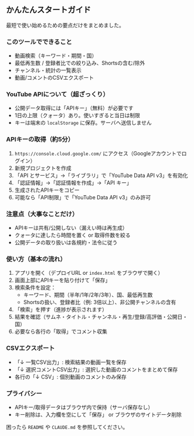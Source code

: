 ## かんたんスタートガイド

最短で使い始めるための要点だけをまとめました。

### このツールでできること
- 動画検索（キーワード・期間・国）
- 最低再生数 / 登録者比での絞り込み、Shortsの含む/除外
- チャンネル・統計の一覧表示
- 動画/コメントのCSVエクスポート

### YouTube APIについて（超ざっくり）
- 公開データ取得には「APIキー」（無料）が必要です
- 1日の上限（クォータ）あり。使いすぎると当日は制限
- キーは端末の `localStorage` に保存。サーバへ送信しません

### APIキーの取得（約5分）
1. `https://console.cloud.google.com/` にアクセス（Googleアカウントでログイン）
2. 新規プロジェクトを作成
3. 「API とサービス」→「ライブラリ」で「YouTube Data API v3」を有効化
4. 「認証情報」→「認証情報を作成」→「API キー」
5. 生成されたAPIキーをコピー
6. 可能なら「API制限」で「YouTube Data API v3」のみ許可

### 注意点（大事なことだけ）
- APIキーは共有/公開しない（漏えい時は再生成）
- クォータに達したら時間を置く or 取得件数を絞る
- 公開データの取り扱いは各規約・法令に従う

### 使い方（基本の流れ）
1. アプリを開く（デプロイURL or `index.html` をブラウザで開く）
2. 画面上部にAPIキーを貼り付けて「保存」
3. 検索条件を設定：
   - キーワード、期間（半年/1年/2年/3年）、国、最低再生数
   - Shortsの扱い、登録者比（例: 3倍以上）、非公開チャンネルの含有
4. 「検索」を押す（進捗が表示されます）
5. 結果を確認（サムネ・タイトル・チャンネル・再生/登録/高評価・公開日・国）
6. 必要なら各行の「取得」でコメント収集

### CSVエクスポート
- 「↓ 一覧CSV出力」: 検索結果の動画一覧を保存
- 「↓ 選択コメントCSV出力」: 選択した動画のコメントをまとめて保存
- 各行の「↓ CSV」: 個別動画のコメントのみ保存

### プライバシー
- APIキー/取得データはブラウザ内で保持（サーバ保存なし）
- キー削除は、入力欄を空にして「保存」 or ブラウザのサイトデータ削除

困ったら `README` や `CLAUDE.md` を参照してください。
